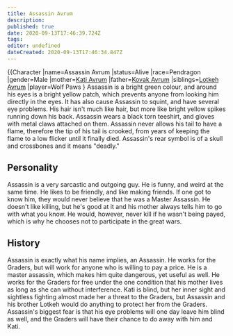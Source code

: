 ```yaml
---
title: Assassin Avrum
description: 
published: true
date: 2020-09-13T17:46:39.724Z
tags: 
editor: undefined
dateCreated: 2020-09-13T17:46:34.847Z
---
```


{{Character |name=Assassin Avrum |status=Alive |race=Pendragon |gender=Male |mother=[Kati Avrum](/Kati_Avrum "wikilink") |father=[Kovak Avrum](/Kovak_Avrum "wikilink") |siblings=[Lotkeh Avrum](/Lotkeh_Avrum "wikilink") |player=Wolf Paws } Assassin is a bright green colour, and around his eyes is a bright yellow patch, which prevents anyone from looking him directly in the eyes. It has also cause Assassin to squint, and have several eye problems. His hair isn't much like hair, but more like bright yellow spikes running down his back. Assassin wears a black torn teeshirt, and gloves with metal claws attached on them. Assassin never allows his tail to have a flame, therefore the tip of his tail is crooked, from years of keeping the flame to a low flicker until it finally died. Assassin's rear symbol is of a skull and crossbones and it means "deadly."

Personality
-----------

Assassin is a very sarcastic and outgoing guy. He is funny, and weird at the same time. He likes to be friendly, and like making friends. If one got to know him, they would never believe that he was a Master Assassin. He doesn't like killing, but he's good at it and his mother always tells him to go with what you know. He would, however, never kill if he wasn't being payed, which is why he chooses not to participate in the great wars.

History
-------

Assassin is exactly what his name implies, an Assassin. He works for the Graders, but will work for anyone who is willing to pay a price. He is a master assassin, which makes him quite dangerous, yet useful as well. He works for the Graders for free under the one condition that his mother lives as long as she can without interference. Kati is blind, but her inner sight and sightless fighting almost made her a threat to the Graders, but Assassin and his brother Lotkeh would do anything to protect her from the Graders. Assassin's biggest fear is that his eye problems will one day leave him blind as well, and the Graders will have their chance to do away with him and Kati.